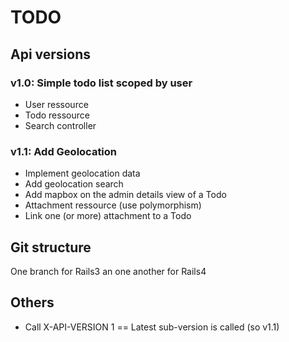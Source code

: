 # TODO

## Api versions


### v1.0: Simple todo list scoped by user

- User ressource
- Todo ressource
- Search controller


### v1.1: Add Geolocation

- Implement geolocation data
- Add geolocation search
- Add mapbox on the admin details view of a Todo
- Attachment ressource (use polymorphism)
- Link one (or more) attachment to a Todo


## Git structure

One branch for Rails3 an one another for Rails4


## Others

- Call X-API-VERSION 1 == Latest sub-version is called (so v1.1)
